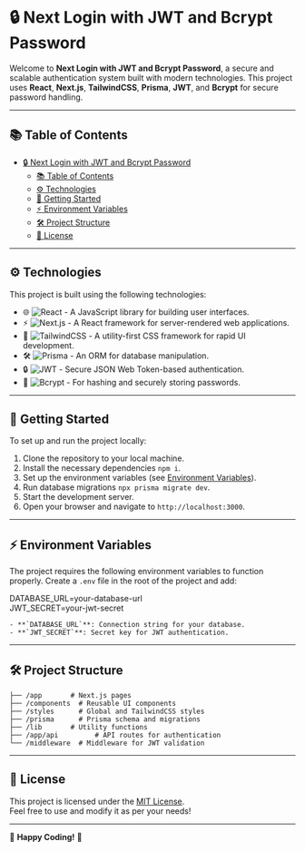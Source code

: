 # 🔒 Next Login with JWT and Bcrypt Password

Welcome to **Next Login with JWT and Bcrypt Password**, a secure and scalable authentication system built with modern technologies. This project uses **React**, **Next.js**, **TailwindCSS**, **Prisma**, **JWT**, and **Bcrypt** for secure password handling.

---

## 📚 Table of Contents

- [🔒 Next Login with JWT and Bcrypt Password](#-next-login-with-jwt-and-bcrypt-password)
  - [📚 Table of Contents](#-table-of-contents)
  - [⚙️ Technologies](#️-technologies)
  - [🚀 Getting Started](#-getting-started)
  - [⚡ Environment Variables](#-environment-variables)
  - [🛠️ Project Structure](#️-project-structure)
  - [📜 License](#-license)

---

## ⚙️ Technologies

This project is built using the following technologies:

- 🌐 ![React](https://img.shields.io/badge/React-20232A?style=for-the-badge&logo=react&logoColor=61DAFB) - A JavaScript library for building user interfaces.
- ⚡ ![Next.js](https://img.shields.io/badge/Next.js-000000?style=for-the-badge&logo=next.js&logoColor=white) - A React framework for server-rendered web applications.
- 🎨 ![TailwindCSS](https://img.shields.io/badge/TailwindCSS-38B2AC?style=for-the-badge&logo=tailwind-css&logoColor=white) - A utility-first CSS framework for rapid UI development.
- 🛠️ ![Prisma](https://img.shields.io/badge/Prisma-2D3748?style=for-the-badge&logo=prisma&logoColor=white) - An ORM for database manipulation.
- 🔒 ![JWT](https://img.shields.io/badge/JWT-000000?style=for-the-badge&logo=jsonwebtokens&logoColor=white) - Secure JSON Web Token-based authentication.
- 🔑 ![Bcrypt](https://img.shields.io/badge/Bcrypt-228B22?style=for-the-badge&logo=security&logoColor=white) - For hashing and securely storing passwords.

---

## 🚀 Getting Started

To set up and run the project locally:

1. Clone the repository to your local machine.
2. Install the necessary dependencies `npm i`.
3. Set up the environment variables (see [Environment Variables](#-environment-variables)).
4. Run database migrations `npx prisma migrate dev`.
5. Start the development server.
6. Open your browser and navigate to `http://localhost:3000`.

---

## ⚡ Environment Variables

The project requires the following environment variables to function properly. Create a `.env` file in the root of the project and add:

DATABASE_URL=your-database-url  
JWT_SECRET=your-jwt-secret

```env
- **`DATABASE_URL`**: Connection string for your database.
- **`JWT_SECRET`**: Secret key for JWT authentication.
```

---

## 🛠️ Project Structure

```plaintext
├── /app       # Next.js pages
├── /components  # Reusable UI components
├── /styles      # Global and TailwindCSS styles
├── /prisma      # Prisma schema and migrations
├── /lib       # Utility functions
├── /app/api         # API routes for authentication
└── /middleware  # Middleware for JWT validation
```

---

## 📜 License

This project is licensed under the [MIT License](LICENSE).  
Feel free to use and modify it as per your needs!

---

🎉 **Happy Coding!** 🚀
